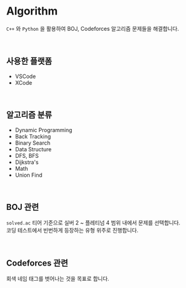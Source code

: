 # Algorithm
`C++` 와 `Python` 을 활용하여 BOJ, Codeforces 알고리즘 문제들을 해결합니다. 

<br>

## 사용한 플랫폼
- VSCode
- XCode

<br>

## 알고리즘 분류
- Dynamic Programming
- Back Tracking
- Binary Search
- Data Structure
- DFS, BFS
- Dijkstra's
- Math
- Union Find

<br>

## BOJ 관련
`solved.ac` 티어 기준으로 실버 2 ~ 플레티넘 4 범위 내에서 문제를 선택합니다.<br>
코딩 테스트에서 빈번하게 등장하는 유형 위주로 진행합니다.<br>

<br>

## Codeforces 관련
회색 네임 태그를 벗어나는 것을 목표로 합니다. <br>
